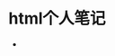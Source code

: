 # html个人笔记

 - <script>、<script async>和<script defer>的区别
    ![png]('https://gitee.com/ksleo/source/raw/master/68747470733a2f2f63646e2e6e6c61726b2e636f6d2f79757175652f302f323032302f706e672f3237353937302f313538333035333939303933392d64373239393664302d336532362d343533312d383832322d6361633336363730396335332e706e67.png')
    []()
    []()
    []()